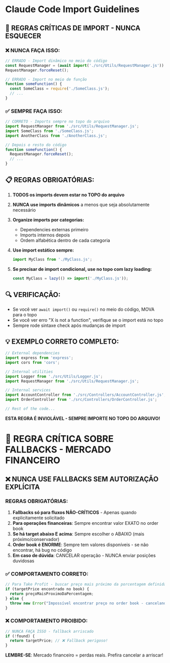 # Claude Code Import Guidelines

## 🚨 REGRAS CRÍTICAS DE IMPORT - NUNCA ESQUECER

### ❌ NUNCA FAÇA ISSO:
```javascript
// ERRADO - Import dinâmico no meio do código
const RequestManager = (await import('./src/Utils/RequestManager.js')).default;
RequestManager.forceReset();

// ERRADO - Import no meio de função
function someFunction() {
  const SomeClass = require('./SomeClass.js');
  // ...
}
```

### ✅ SEMPRE FAÇA ISSO:
```javascript
// CORRETO - Imports sempre no topo do arquivo
import RequestManager from './src/Utils/RequestManager.js';
import SomeClass from './SomeClass.js';
import AnotherClass from './AnotherClass.js';

// Depois o resto do código
function someFunction() {
  RequestManager.forceReset();
  // ...
}
```

## 📋 REGRAS OBRIGATÓRIAS:

1. **TODOS os imports devem estar no TOPO do arquivo**
2. **NUNCA use imports dinâmicos** a menos que seja absolutamente necessário
3. **Organize imports por categorias:**
   - Dependencies externas primeiro
   - Imports internos depois
   - Ordem alfabética dentro de cada categoria

4. **Use import estático sempre:**
   ```javascript
   import MyClass from './MyClass.js';
   ```

5. **Se precisar de import condicional, use no topo com lazy loading:**
   ```javascript
   const MyClass = lazy(() => import('./MyClass.js'));
   ```

## 🔍 VERIFICAÇÃO:
- Se você ver `await import()` ou `require()` no meio do código, MOVA para o topo
- Se você ver erro "X is not a function", verifique se o import está no topo
- Sempre rode sintaxe check após mudanças de import

## 💡 EXEMPLO CORRETO COMPLETO:
```javascript
// External dependencies
import express from 'express';
import cors from 'cors';

// Internal utilities
import Logger from './src/Utils/Logger.js';
import RequestManager from './src/Utils/RequestManager.js';

// Internal services
import AccountController from './src/Controllers/AccountController.js';
import OrderController from './src/Controllers/OrderController.js';

// Rest of the code...
```

**ESTA REGRA É INVIOLÁVEL - SEMPRE IMPORTE NO TOPO DO ARQUIVO!**

# 🚨 REGRA CRÍTICA SOBRE FALLBACKS - MERCADO FINANCEIRO

## ❌ NUNCA USE FALLBACKS SEM AUTORIZAÇÃO EXPLÍCITA

### REGRAS OBRIGATÓRIAS:
1. **Fallbacks só para fluxos NÃO-CRÍTICOS** - Apenas quando explicitamente solicitado
2. **Para operações financeiras**: Sempre encontrar valor EXATO no order book
3. **Se há target abaixo E acima**: Sempre escolher o ABAIXO (mais próximo/conservador)
4. **Order book é ENORME**: Sempre tem valores disponíveis - se não encontrar, há bug no código
5. **Em caso de dúvida**: CANCELAR operação - NUNCA enviar posições duvidosas

### ✅ COMPORTAMENTO CORRETO:
```javascript
// Para Take Profit - buscar preço mais próximo da porcentagem definida
if (targetPrice encontrado no book) {
  return preçoMaisProximoDaPercentagem;
} else {
  throw new Error("Impossível encontrar preço no order book - cancelando operação");
}
```

### ❌ COMPORTAMENTO PROIBIDO:
```javascript
// NUNCA FAÇA ISSO - fallback arriscado
if (!found) {
  return targetPrice; // ❌ Fallback perigoso!
}
```

**LEMBRE-SE**: Mercado financeiro = perdas reais. Prefira cancelar a arriscar!
